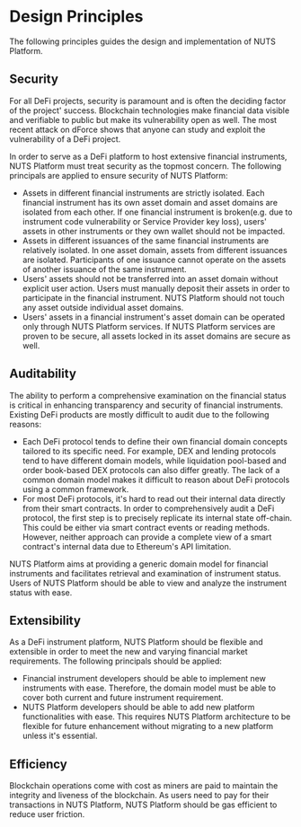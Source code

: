 # Design Principles

The following principles guides the design and implementation of NUTS Platform.

## Security

For all DeFi projects, security is paramount and is often the deciding factor of the project' success. Blockchain technologies make financial data visible and verifiable to public but make its vulnerability open as well. The most recent attack on dForce shows that anyone can study and exploit the vulnerability of a DeFi project.

In order to serve as a DeFi platform to host extensive financial instruments, NUTS Platform must treat security as the topmost concern. The following principals are applied to ensure security of NUTS Platform:

* Assets in different financial instruments are strictly isolated. Each financial instrument has its own asset domain and asset domains are isolated from each other. If one financial instrument is broken\(e.g. due to instrument code vulnerability or Service Provider key loss\), users' assets in other instruments or they own wallet should not be impacted.
* Assets in different issuances of the same financial instruments are relatively isolated. In one asset domain, assets from different issuances are isolated. Participants of one issuance cannot operate on the assets of another issuance of the same instrument.
* Users' assets should not be transferred into an asset domain without explicit user action. Users must manually deposit their assets in order to participate in the financial instrument. NUTS Platform should not touch any asset outside individual asset domains.
* Users' assets in a financial instrument's asset domain can be operated only through NUTS Platform services. If NUTS Platform services are proven to be secure, all assets locked in its asset domains are secure as well.

## Auditability

The ability to perform a comprehensive examination on the financial status is critical in enhancing transparency and security of financial instruments. Existing DeFi products are mostly difficult to audit due to the following reasons:

* Each DeFi protocol tends to define their own financial domain concepts tailored to its specific need. For example, DEX and lending protocols tend to have different domain models, while liquidation pool-based and order book-based DEX protocols can also differ greatly. The lack of a common domain model makes it difficult to reason about DeFi protocols using a common framework.
* For most DeFi protocols, it's hard to read out their internal data directly from their smart contracts. In order to comprehensively audit a DeFi protocol, the first step is to precisely replicate its internal state off-chain. This could be either via smart contract events or reading methods. However, neither approach can provide a complete view of a smart contract's internal data due to Ethereum's API limitation. 

NUTS Platform aims at providing a generic domain model for financial instruments and facilitates retrieval and examination of instrument status. Users of NUTS Platform should be able to view and analyze the instrument status with ease.

## Extensibility

As a DeFi instrument platform, NUTS Platform should be flexible and extensible in order to meet the new and varying financial market requirements. The following principals should be applied:

* Financial instrument developers should be able to implement new instruments with ease. Therefore, the domain model must be able to cover both current and future instrument requirement.
* NUTS Platform developers should be able to add new platform functionalities with ease. This requires NUTS Platform architecture to be flexible for future enhancement without migrating to a new platform unless it's essential.

## Efficiency

Blockchain operations come with cost as miners are paid to maintain the integrity and liveness of the blockchain. As users need to pay for their transactions in NUTS Platform, NUTS Platform should be gas efficient to reduce user friction.

